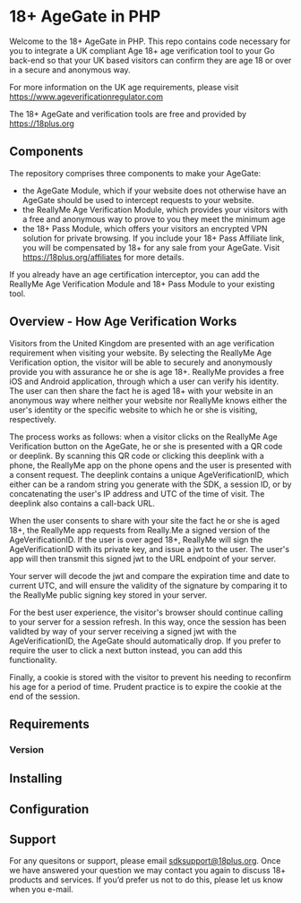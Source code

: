 # 18+ AgeGate in PHP

Welcome to the 18+ AgeGate in PHP.  This repo contains code necessary for you to integrate a UK compliant Age 18+ age verification tool to your Go back-end so that your UK based visitors can confirm they are age 18 or over in a secure and anonymous way.

For more information on the UK age requirements, please visit https://www.ageverificationregulator.com

The 18+ AgeGate and verification tools are free and provided by https://18plus.org

## Components

The repository comprises three components to make your AgeGate:

- the AgeGate Module, which if your website does not otherwise have an AgeGate should be used to intercept requests to your website.
- the ReallyMe Age Verification Module, which provides your visitors with a free and anonymous way to prove to you they meet the minimum age
- the 18+ Pass Module, which offers your visitors an encrypted VPN solution for private browsing.   If you include your 18+ Pass Affiliate link, you will be compensated by 18+ for any sale from your AgeGate.  Visit https://18plus.org/affiliates for more details.

If you already have an age certification interceptor, you can add the ReallyMe Age Verification Module and 18+ Pass Module to your existing tool.

## Overview - How Age Verification Works

Visitors from the United Kingdom are presented with an age verification requirement when visiting your website.  By selecting the ReallyMe Age Verification option, the visitor will be able to securely and anonymously provide you with assurance he or she is age 18+.
ReallyMe provides a free iOS and Android application, through which a user can verify his identity.  The user can then share the fact he is aged 18+ with your website in an anonymous way where neither your website nor ReallyMe knows either the user's identity or the specific website to which he or she is visiting, respectively.

The process works as follows:  when a visitor clicks on the ReallyMe Age Verification button on the AgeGate, he or she is presented with a QR code or deeplink.  By scanning this QR code or clicking this deeplink with a phone, the ReallyMe app on the phone opens and the user is presented with a consent request.  The deeplink contains a unique AgeVerificationID, which either can be a random string you generate with the SDK, a session ID, or by concatenating the user's IP address and UTC of the time of visit.  The deeplink also contains a call-back URL.

When the user consents to share with your site the fact he or she is aged 18+, the ReallyMe app requests from Really.Me a signed version of the AgeVerificationID.  If the user is over aged 18+, ReallyMe will sign the AgeVerificationID with its private key, and issue a jwt to the user.  The user's app will then transmit this signed jwt to the URL endpoint of your server.

Your server will decode the jwt and compare the expiration time and date to current UTC, and will ensure the validity of the signature by comparing it to the ReallyMe public signing key stored in your server.

For the best user experience, the visitor's browser should continue calling to your server for a session refresh.  In this way, once the session has been validted by way of your server receiving a signed jwt with the AgeVerificationID, the AgeGate should automatically drop.
If you prefer to require the user to click a next button instead, you can add this functionality.

Finally, a cookie is stored with the visitor to prevent his needing to reconfirm his age for a period of time.  Prudent practice is to expire the cookie at the end of the session.

## Requirements

### Version

## Installing

## Configuration

## Support

For any quesitons or support, please email sdksupport@18plus.org.  Once we have answered your question we may contact you again to discuss 18+ products and services. If you’d prefer us not to do this, please let us know when you e-mail.




